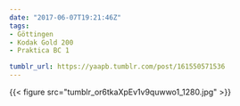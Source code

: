 ```yaml
---
date: "2017-06-07T19:21:46Z"
tags:
- Göttingen
- Kodak Gold 200
- Praktica BC 1

tumblr_url: https://yaapb.tumblr.com/post/161550571536
---
```

{{< figure src="tumblr_or6tkaXpEv1v9quwwo1_1280.jpg" >}} 
